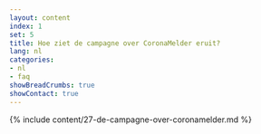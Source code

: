 ```yaml
---
layout: content
index: 1
set: 5
title: Hoe ziet de campagne over CoronaMelder eruit?
lang: nl
categories:
- nl
- faq
showBreadCrumbs: true
showContact: true
---
```

{% include content/27-de-campagne-over-coronamelder.md %}
